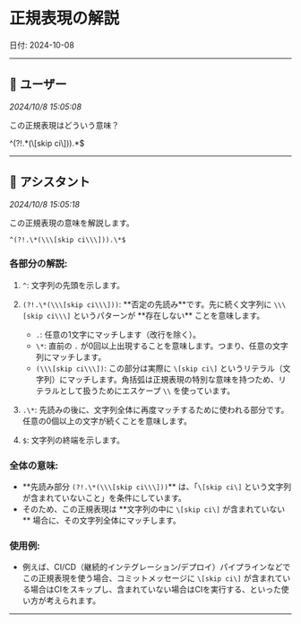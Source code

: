 # 正規表現の解説

日付: 2024-10-08

---

## 👤 ユーザー
*2024/10/8 15:05:08*

この正規表現はどういう意味？

^(?!.\*(\\\[skip ci\\\])).\*$

---

## 🤖 アシスタント
*2024/10/8 15:05:18*

この正規表現の意味を解説します。

`^(?!.\*(\\\[skip ci\\\])).\*$`

### 各部分の解説:
1. `^`: 文字列の先頭を示します。

2. `(?!.\*(\\\[skip ci\\\]))`: \*\*否定の先読み\*\*です。先に続く文字列に `\\\[skip ci\\\]` というパターンが \*\*存在しない\*\* ことを意味します。

   - `.`: 任意の1文字にマッチします（改行を除く）。
   - `\*`: 直前の `.` が0回以上出現することを意味します。つまり、任意の文字列にマッチします。
   - `(\\\[skip ci\\\])`: この部分は実際に `\[skip ci\]` というリテラル（文字列）にマッチします。角括弧は正規表現の特別な意味を持つため、リテラルとして扱うためにエスケープ `\\` を使っています。

3. `.\*`: 先読みの後に、文字列全体に再度マッチするために使われる部分です。任意の0個以上の文字が続くことを意味します。

4. `$`: 文字列の終端を示します。

### 全体の意味:
- \*\*先読み部分 `(?!.\*(\\\[skip ci\\\]))`\*\* は、「`\[skip ci\]` という文字列が含まれていないこと」を条件にしています。
- そのため、この正規表現は \*\*文字列の中に `\[skip ci\]` が含まれていない\*\* 場合に、その文字列全体にマッチします。

### 使用例:
- 例えば、CI/CD（継続的インテグレーション/デプロイ）パイプラインなどでこの正規表現を使う場合、コミットメッセージに `\[skip ci\]` が含まれている場合はCIをスキップし、含まれていない場合はCIを実行する、といった使い方が考えられます。

---
